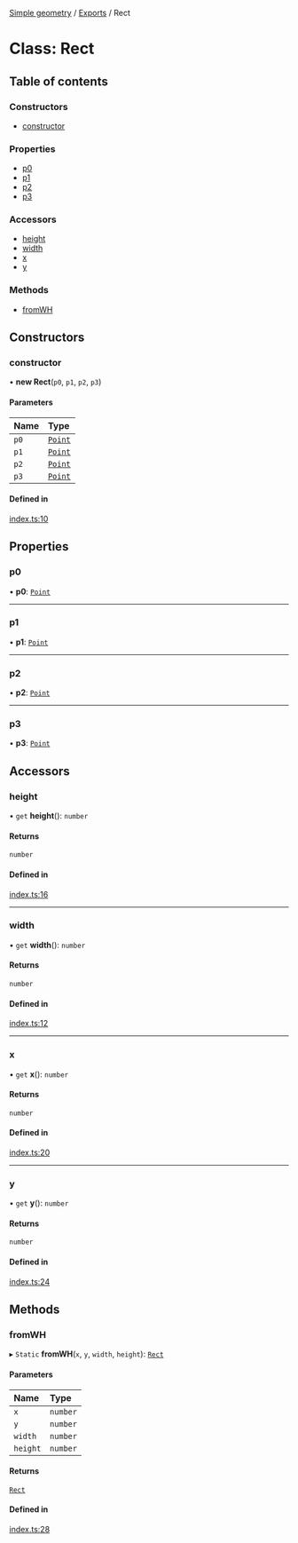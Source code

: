 [Simple geometry](../README.md) / [Exports](../modules.md) / Rect

# Class: Rect

## Table of contents

### Constructors

- [constructor](Rect.md#constructor)

### Properties

- [p0](Rect.md#p0)
- [p1](Rect.md#p1)
- [p2](Rect.md#p2)
- [p3](Rect.md#p3)

### Accessors

- [height](Rect.md#height)
- [width](Rect.md#width)
- [x](Rect.md#x)
- [y](Rect.md#y)

### Methods

- [fromWH](Rect.md#fromwh)

## Constructors

### constructor

• **new Rect**(`p0`, `p1`, `p2`, `p3`)

#### Parameters

| Name | Type |
| :------ | :------ |
| `p0` | [`Point`](Point.md) |
| `p1` | [`Point`](Point.md) |
| `p2` | [`Point`](Point.md) |
| `p3` | [`Point`](Point.md) |

#### Defined in

[index.ts:10](https://github.com/RodionNikolaev/simple-geometry/blob/6ebf42c/src/index.ts#L10)

## Properties

### p0

• **p0**: [`Point`](Point.md)

___

### p1

• **p1**: [`Point`](Point.md)

___

### p2

• **p2**: [`Point`](Point.md)

___

### p3

• **p3**: [`Point`](Point.md)

## Accessors

### height

• `get` **height**(): `number`

#### Returns

`number`

#### Defined in

[index.ts:16](https://github.com/RodionNikolaev/simple-geometry/blob/6ebf42c/src/index.ts#L16)

___

### width

• `get` **width**(): `number`

#### Returns

`number`

#### Defined in

[index.ts:12](https://github.com/RodionNikolaev/simple-geometry/blob/6ebf42c/src/index.ts#L12)

___

### x

• `get` **x**(): `number`

#### Returns

`number`

#### Defined in

[index.ts:20](https://github.com/RodionNikolaev/simple-geometry/blob/6ebf42c/src/index.ts#L20)

___

### y

• `get` **y**(): `number`

#### Returns

`number`

#### Defined in

[index.ts:24](https://github.com/RodionNikolaev/simple-geometry/blob/6ebf42c/src/index.ts#L24)

## Methods

### fromWH

▸ `Static` **fromWH**(`x`, `y`, `width`, `height`): [`Rect`](Rect.md)

#### Parameters

| Name | Type |
| :------ | :------ |
| `x` | `number` |
| `y` | `number` |
| `width` | `number` |
| `height` | `number` |

#### Returns

[`Rect`](Rect.md)

#### Defined in

[index.ts:28](https://github.com/RodionNikolaev/simple-geometry/blob/6ebf42c/src/index.ts#L28)
